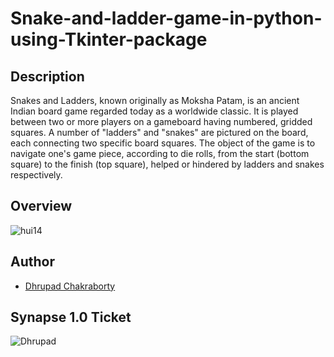 # Snake-and-ladder-game-in-python-using-Tkinter-package


## Description

Snakes and Ladders, known originally as Moksha Patam, is an ancient Indian board game regarded today as a worldwide classic. It is played between two or more players on a gameboard having numbered, gridded squares. A number of "ladders" and "snakes" are pictured on the board, each connecting two specific board squares. The object of the game is to navigate one's game piece, according to die rolls, from the start (bottom square) to the finish (top square), helped or hindered by ladders and snakes respectively.

## Overview

![hui14](https://user-images.githubusercontent.com/91726340/214118628-a533ac0c-4b1f-4eae-ba49-2f74764cc56e.gif)

## Author

* [Dhrupad Chakraborty](https://github.com/dhrupad17)

## Synapse 1.0 Ticket

![Dhrupad](https://user-images.githubusercontent.com/91726340/211203653-48a1b4d7-c88e-4090-a59d-fd7e59dbe98d.png)
